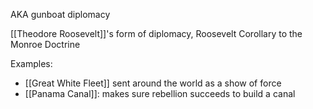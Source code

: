 AKA gunboat diplomacy

[[Theodore Roosevelt]]'s form of diplomacy, Roosevelt Corollary to the Monroe Doctrine

Examples:
- [[Great White Fleet]] sent around the world as a show of force
- [[Panama Canal]]: makes sure rebellion succeeds to build a canal


